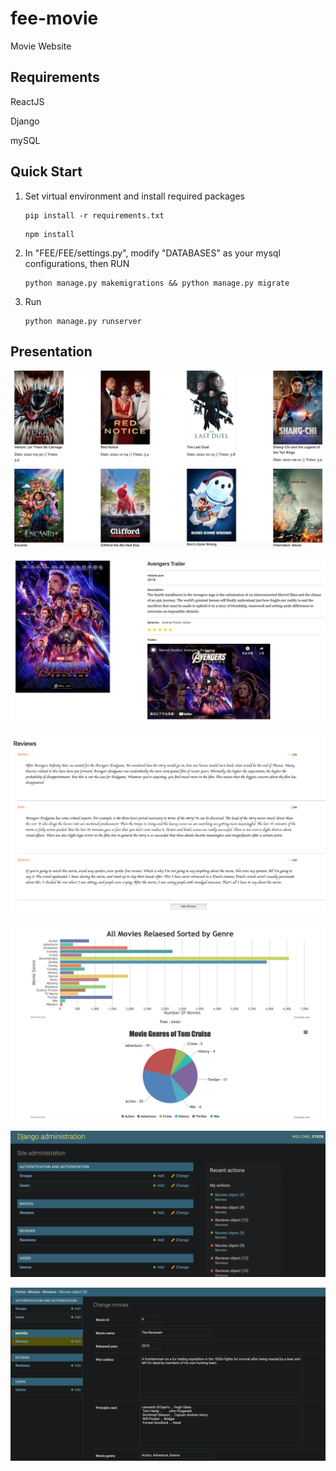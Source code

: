 # fee-movie

Movie Website

## Requirements

ReactJS

Django

mySQL

## Quick Start

1. Set virtual environment and install required packages

   ```
   pip install -r requirements.txt
   ```

   ```
   npm install
   ```

2. In "FEE/FEE/settings.py", modify "DATABASES" as your mysql configurations, then RUN

   ```
   python manage.py makemigrations && python manage.py migrate
   ```

3. Run

   ```
   python manage.py runserver
   ```

## Presentation

![Movie list](./imgs/Movie_list.png)

![Movie](./imgs/Movie.png)

![Review](./imgs/Review.png)

![Statistics](./imgs/Statistics.png)

![Admin](./imgs/Admin.png)

![Admin movie](./imgs/Admin_movie.png)
